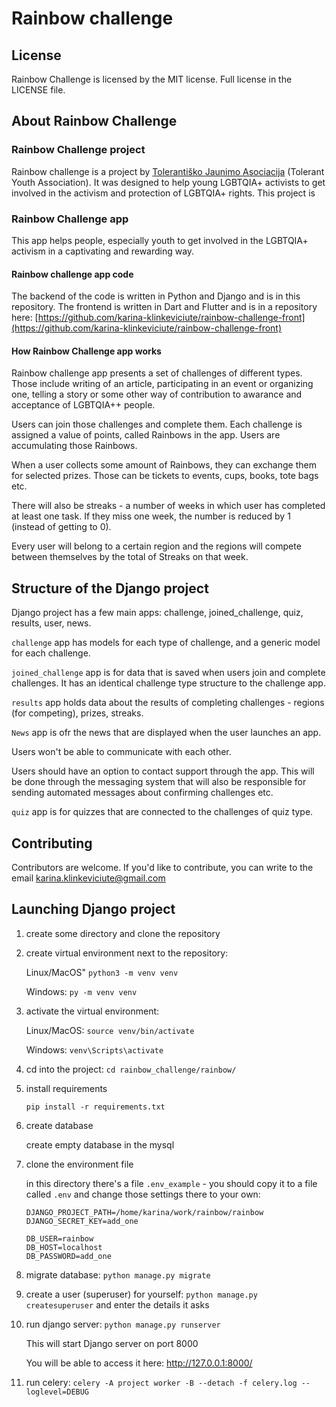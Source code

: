 # Rainbow challenge

## License

Rainbow Challenge is licensed by the MIT license. Full license in the LICENSE file.

## About Rainbow Challenge

### Rainbow Challenge project

Rainbow challenge is a project by [Tolerantiško Jaunimo Asociacija](https://tja.lt/) (Tolerant Youth Association). It was designed to help young LGBTQIA+ activists to get involved in the activism and protection of LGBTQIA+ rights.
This project is 

### Rainbow Challenge app

This app helps people, especially youth to get involved in the LGBTQIA+ activism in a captivating and rewarding way.

#### Rainbow challenge app code

The backend of the code is written in Python and Django and is in this repository. The frontend is written in Dart and Flutter and is in a repository here: [https://github.com/karina-klinkeviciute/rainbow-challenge-front](https://github.com/karina-klinkeviciute/rainbow-challenge-front) 

#### How Rainbow Challenge app works

Rainbow challenge app presents a set of challenges of different types. Those include writing of an article, participating in an event or organizing one, telling a story or some other way of contribution to awarance and acceptance of LGBTQIA++ people.

Users can join those challenges and complete them. Each challenge is assigned a value of points, called Rainbows in the app. Users are accumulating those Rainbows.

When a user collects some amount of Rainbows, they can exchange them for selected prizes. Those can be tickets to events, cups, books, tote bags etc.

There will also be streaks - a number of weeks in which user has completed at least one task. If they miss one week, the number is reduced by 1 (instead of getting to 0).

Every user will belong to a certain region and the regions will compete between themselves by the total of Streaks on that week.


## Structure of the Django project

Django project has a few main apps: challenge, joined_challenge, quiz, results, user, news.

`challenge` app has models for each type of challenge, and a generic model for each challenge.

`joined_challenge` app is for data that is saved when users join and complete challenges. It has an identical challenge type structure to the challenge app.

`results` app holds data about the results of completing challenges - regions (for competing), prizes, streaks.

`News` app is ofr the news that are displayed when the user launches an app.

Users won't be able to communicate with each other.

Users should have an option to contact support through the app. This will be done through the messaging system that will also be responsible for sending automated messages about confirming challenges etc.

`quiz` app is for quizzes that are connected to the challenges of quiz type.

## Contributing

Contributors are welcome. If you'd like to contribute, you can write to the email karina.klinkeviciute@gmail.com 

## Launching Django project

1. create some directory and clone the repository 

2. create virtual environment next to the repository:

    Linux/MacOS"
    `python3 -m venv venv`
   
    Windows:
    `py -m venv venv`

3. activate the virtual environment:

    Linux/MacOS:
    `source venv/bin/activate`

    Windows:
    `venv\Scripts\activate`

4. cd into the project:
    `cd rainbow_challenge/rainbow/`
   
5. install requirements

    `pip install -r requirements.txt`

6. create database

    create empty database in the mysql 

7. clone the environment file

    in this directory there's a file `.env_example` - you should copy it to a file called `.env` and change those settings there to your own:

    ```
    DJANGO_PROJECT_PATH=/home/karina/work/rainbow/rainbow
    DJANGO_SECRET_KEY=add_one
    
    DB_USER=rainbow
    DB_HOST=localhost
    DB_PASSWORD=add_one
    ```

8. migrate database:
    `python manage.py migrate`
   
9. create a user (superuser) for yourself:
    `python manage.py createsuperuser`
   and enter the details it asks

10. run django server:
     `python manage.py runserver`
   
     This will start Django server on port 8000
    
     You will be able to access it here: http://127.0.0.1:8000/ 

11. run celery: 
    `celery -A project worker -B --detach -f celery.log --loglevel=DEBUG`
